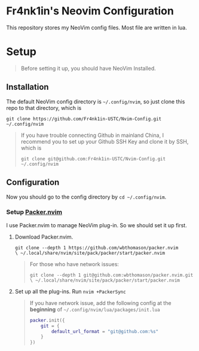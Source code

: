 # Fr4nk1in's Neovim Configuration

This repository stores my NeoVim config files. Most file are written in lua.

# Setup

> Before setting it up, you should have NeoVim Installed.

## Installation

The default NeoVim config directory is `~/.config/nvim`, so just clone this repo to that directory, which is

```shell
git clone https://github.com/Fr4nk1in-USTC/Nvim-Config.git ~/.config/nvim
```

> If you have trouble connecting Github in mainland China, I recommend you to set up your Github SSH Key and clone it by SSH, which is
>
> ```shell
> git clone git@github.com:Fr4nk1in-USTC/Nvim-Config.git ~/.config/nvim
> ```

## Configuration

Now you should go to the config directory by `cd ~/.config/nvim`.

### Setup [Packer.nvim](https://github.com/wbthomason/packer.nvim)

I use Packer.nvim to manage NeoVim plug-in. So we should set it up first.

1. Download Packer.nvim.
   ```shell
   git clone --depth 1 https://github.com/wbthomason/packer.nvim
   \ ~/.local/share/nvim/site/pack/packer/start/packer.nvim
   ```
   > For those who have network issues:
   >
   > ```
   > git clone --depth 1 git@github.com:wbthomason/packer.nvim.git
   > \ ~/.local/share/nvim/site/pack/packer/start/packer.nvim
   > ```
2. Set up all the plug-ins. Run `nvim +PackerSync`
   > If you have network issue, add the following config at the **beginning** of `~/.config/nvim/lua/packages/init.lua`
   >
   > ```lua
   > packer.init({
   >     git = {
   >         default_url_format = "git@github.com:%s"
   >     }
   > })
   > ```
